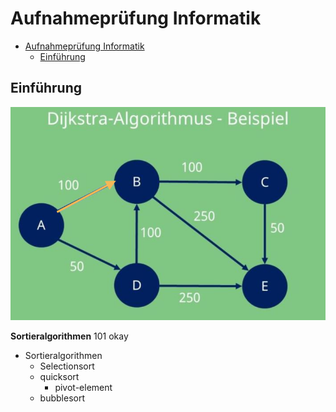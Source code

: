 # Aufnahmeprüfung Informatik


<!-- @import "[TOC]" {cmd="toc" depthFrom=1 depthTo=6 orderedList=false} -->

<!-- code_chunk_output -->

- [Aufnahmeprüfung Informatik](#aufnahmeprüfung-informatik)
  - [Einführung](#einführung)

<!-- /code_chunk_output -->


## Einführung

![Graph](assets/Dijkstra-Bsp-01.png)

**Sortieralgorithmen** 101 okay 

- Sortieralgorithmen
  - Selectionsort
  - quicksort
    - pivot-element 
  - bubblesort
  